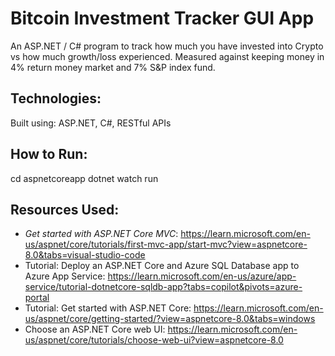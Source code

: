 # Bitcoin Investment Tracker GUI App
An ASP.NET / C# program to track how much you have invested into Crypto vs how much growth/loss experienced. Measured against keeping money in 4% return money market and 7% S&P index fund.

## Technologies:
Built using: ASP.NET, C#, RESTful APIs

## How to Run: 
cd aspnetcoreapp
dotnet watch run

## Resources Used:
- *Get started with ASP.NET Core MVC*: https://learn.microsoft.com/en-us/aspnet/core/tutorials/first-mvc-app/start-mvc?view=aspnetcore-8.0&tabs=visual-studio-code
- Tutorial: Deploy an ASP.NET Core and Azure SQL Database app to Azure App Service: https://learn.microsoft.com/en-us/azure/app-service/tutorial-dotnetcore-sqldb-app?tabs=copilot&pivots=azure-portal
- Tutorial: Get started with ASP.NET Core: https://learn.microsoft.com/en-us/aspnet/core/getting-started/?view=aspnetcore-8.0&tabs=windows
- Choose an ASP.NET Core web UI: https://learn.microsoft.com/en-us/aspnet/core/tutorials/choose-web-ui?view=aspnetcore-8.0
